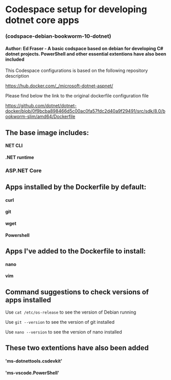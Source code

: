 # Codespace setup for developing dotnet core apps

### (codspace-debian-bookworm-10-dotnet)

#### Author: Ed Fraser - A basic codspace based on debian for developing C# dotnet projects. PowerShell and other essential extentions have also been included

This Codespace configurations is based on the following repository description 

https://hub.docker.com/_/microsoft-dotnet-aspnet/

Please find below the link to the original dockerfile configuration file

https://github.com/dotnet/dotnet-docker/blob/0f9bcba898466d5c00ac0fa57fdc2d40a9f29491/src/sdk/8.0/bookworm-slim/amd64/Dockerfile

## The base image includes:

#### NET CLI <br>
#### .NET runtime <br>
### ASP.NET Core <br>

## Apps installed by the Dockerfile by default:

#### curl <br>
#### git <br>
#### wget <br>
#### Powershell <br>

## Apps I've added to the Dockerfile to install:

#### nano <br>
#### vim <br>

## Command suggestions to check versions of apps installed

Use ` cat /etc/os-release ` to see the version of Debian running <br>

Use ` git --version ` to see the version of git installed <br>

Use ` nano --version ` to see the version of nano installed <br>

## These two extentions have also been added <br>

#### 'ms-dotnettools.csdevkit' <br>
#### 'ms-vscode.PowerShell' <br>
